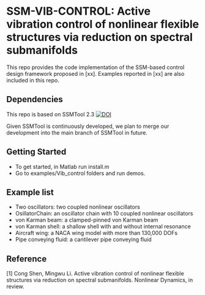 # SSM-VIB-CONTROL: Active vibration control of nonlinear flexible structures via reduction on spectral submanifolds

This repo provides the code implementation of the SSM-based control design framework proposed in [xx]. Examples reported in [xx] are also included in this repo.

## Dependencies
This repo is based on SSMTool 2.3
[![DOI](https://zenodo.org/badge/DOI/10.5281/zenodo.4614201.svg)](https://doi.org/10.5281/zenodo.4614201)

Given SSMTool is continuously developed, we plan to merge our development into the main branch of SSMTool in future.

## Getting Started
 * To get started, in Matlab run install.m
 * Go to examples/Vib_control folders and run demos.

## Example list
 * Two oscillators: two coupled nonlinear oscillators
 * OsillatorChain: an oscillator chain with 10 coupled nonlinear oscillators
 * von Karman beam: a clamped-pinned von Karman beam
 * von Karman shell: a shallow shell with and without internal resonance
 * Aircraft wing: a NACA wing model with more than 130,000 DOFs
 * Pipe conveying fluid: a cantilever pipe conveying fluid

## Reference
[1] Cong Shen, Mingwu Li. Active vibration control of nonlinear flexible structures via reduction on spectral submanifolds. Nonlinear Dynamics, in review.
